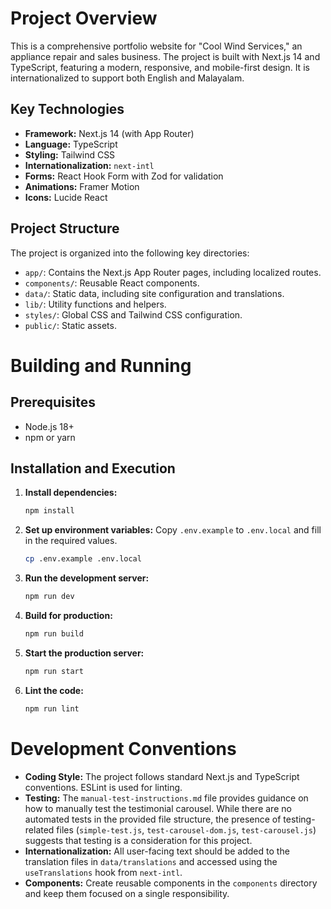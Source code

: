 # Project Overview

This is a comprehensive portfolio website for "Cool Wind Services," an appliance repair and sales business. The project is built with Next.js 14 and TypeScript, featuring a modern, responsive, and mobile-first design. It is internationalized to support both English and Malayalam.

## Key Technologies

*   **Framework:** Next.js 14 (with App Router)
*   **Language:** TypeScript
*   **Styling:** Tailwind CSS
*   **Internationalization:** `next-intl`
*   **Forms:** React Hook Form with Zod for validation
*   **Animations:** Framer Motion
*   **Icons:** Lucide React

## Project Structure

The project is organized into the following key directories:

*   `app/`: Contains the Next.js App Router pages, including localized routes.
*   `components/`: Reusable React components.
*   `data/`: Static data, including site configuration and translations.
*   `lib/`: Utility functions and helpers.
*   `styles/`: Global CSS and Tailwind CSS configuration.
*   `public/`: Static assets.

# Building and Running

## Prerequisites

*   Node.js 18+
*   npm or yarn

## Installation and Execution

1.  **Install dependencies:**
    ```bash
    npm install
    ```

2.  **Set up environment variables:**
    Copy `.env.example` to `.env.local` and fill in the required values.
    ```bash
    cp .env.example .env.local
    ```

3.  **Run the development server:**
    ```bash
    npm run dev
    ```

4.  **Build for production:**
    ```bash
    npm run build
    ```

5.  **Start the production server:**
    ```bash
    npm run start
    ```

6.  **Lint the code:**
    ```bash
    npm run lint
    ```

# Development Conventions

*   **Coding Style:** The project follows standard Next.js and TypeScript conventions. ESLint is used for linting.
*   **Testing:** The `manual-test-instructions.md` file provides guidance on how to manually test the testimonial carousel. While there are no automated tests in the provided file structure, the presence of testing-related files (`simple-test.js`, `test-carousel-dom.js`, `test-carousel.js`) suggests that testing is a consideration for this project.
*   **Internationalization:** All user-facing text should be added to the translation files in `data/translations` and accessed using the `useTranslations` hook from `next-intl`.
*   **Components:** Create reusable components in the `components` directory and keep them focused on a single responsibility.

